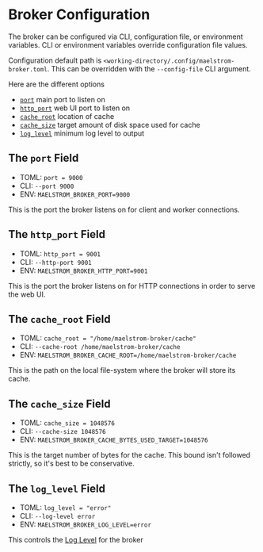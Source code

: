 # Broker Configuration

The broker can be configured via CLI, configuration file, or environment
variables. CLI or environment variables override configuration file values.

Configuration default path is
`<working-directory/.config/maelstrom-broker.toml`. This can be overridden with
the `--config-file` CLI argument.

Here are the different options

- [`port`](#the-port-field) main port to listen on
- [`http_port`](#the-http_port-field) web UI port to listen on
- [`cache_root`](#the-cache_root-field) location of cache
- [`cache_size`](#the-cache_size-field) target amount
    of disk space used for cache
- [`log_level`](#the-log_level-field) minimum log level to output

## The `port` Field
- TOML: `port = 9000`
- CLI: `--port 9000`
- ENV: `MAELSTROM_BROKER_PORT=9000`

This is the port the broker listens on for client and worker connections.

## The `http_port` Field
- TOML: `http_port = 9001`
- CLI: `--http-port 9001`
- ENV: `MAELSTROM_BROKER_HTTP_PORT=9001`

This is the port the broker listens on for HTTP connections in order to serve
the web UI.

## The `cache_root` Field
- TOML: `cache_root = "/home/maelstrom-broker/cache"`
- CLI: `--cache-root /home/maelstrom-broker/cache`
- ENV: `MAELSTROM_BROKER_CACHE_ROOT=/home/maelstrom-broker/cache`

This is the path on the local file-system where the broker will store its cache.

## The `cache_size` Field
- TOML: `cache_size = 1048576`
- CLI: `--cache-size 1048576`
- ENV: `MAELSTROM_BROKER_CACHE_BYTES_USED_TARGET=1048576`

This is the target number of bytes for the cache. This bound isn't followed
strictly, so it's best to be conservative.

## The `log_level` Field
- TOML: `log_level = "error"`
- CLI: `--log-level error`
- ENV: `MAELSTROM_BROKER_LOG_LEVEL=error`

This controls the [Log Level](./log_level.md) for the broker
